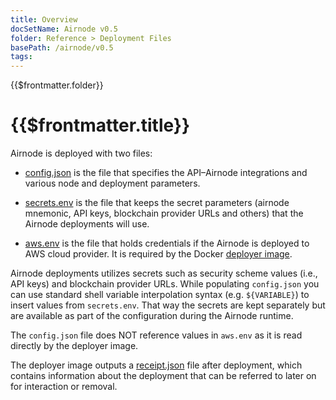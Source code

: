 ```yaml
---
title: Overview
docSetName: Airnode v0.5
folder: Reference > Deployment Files
basePath: /airnode/v0.5
tags:
---
```


<TitleSpan>{{$frontmatter.folder}}</TitleSpan>

# {{$frontmatter.title}}

<VersionWarning/>

Airnode is deployed with two files:

- [config.json](./config-json.md) is the file that specifies the API–Airnode
  integrations and various node and deployment parameters.

- [secrets.env](./secrets-env.md) is the file that keeps the secret parameters
  (airnode mnemonic, API keys, blockchain provider URLs and others) that the
  Airnode deployments will use.

- [aws.env](./aws-env.md) is the file that holds credentials if the Airnode is
  deployed to AWS cloud provider. It is required by the Docker
  [deployer image](../../grp-providers/docker/deployer-image.md).

Airnode deployments utilizes secrets such as security scheme values (i.e., API
keys) and blockchain provider URLs. While populating `config.json` you can use
standard shell variable interpolation syntax (e.g. `${VARIABLE}`) to insert
values from `secrets.env`. That way the secrets are kept separately but are
available as part of the configuration during the Airnode runtime.

The `config.json` file does NOT reference values in `aws.env` as it is read
directly by the deployer image.

The deployer image outputs a [receipt.json](receipt-json.md) file after
deployment, which contains information about the deployment that can be referred
to later on for interaction or removal.
